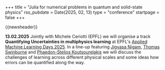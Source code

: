 +++
title       = "Julia for numerical problems in quantum and solid-state physics"
rss_pubdate = Date(2025, 02, 13)
type        = "conference"
startpage   = false
+++

{{newsheader}}

**13.02.2025** Jointly with Michele Ceriotti (EPFL) we will organise
a track **Quantifying Uncertainties in multiphysics learning** at EPFL's
[Applied Machine Learning Days 2025](https://2025.appliedmldays.org).
In a line-up featuring [Jigyasa Nigam](https://curiosity54.github.io/),
[Thomas Swinburne](https://tomswinburne.github.io/)
and [Phaedon-Stelios Koutsourelakis](https://www.professoren.tum.de/en/koutsourelakis-phaedon-stelios/)
we will discuss the challenges of learning across different physical scales
and some ideas how errors can be quantified along the way.
